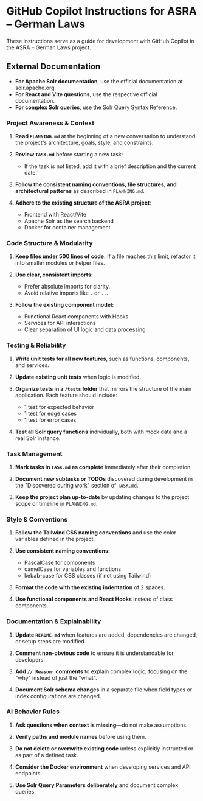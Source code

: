 # GitHub Copilot Instructions for ASRA – German Laws

These instructions serve as a guide for development with GitHub Copilot in the ASRA – German Laws project.

## External Documentation

- **For Apache Solr documentation**, use the official documentation at solr.apache.org.
- **For React and Vite questions**, use the respective official documentation.
- **For complex Solr queries**, use the Solr Query Syntax Reference.

### Project Awareness & Context

1.  **Read `PLANNING.md`** at the beginning of a new conversation to understand the project's architecture, goals, style, and constraints.

2.  **Review `TASK.md`** before starting a new task:
    - If the task is not listed, add it with a brief description and the current date.

3.  **Follow the consistent naming conventions, file structures, and architectural patterns** as described in `PLANNING.md`.

4.  **Adhere to the existing structure of the ASRA project**:
    - Frontend with React/Vite
    - Apache Solr as the search backend
    - Docker for container management

### Code Structure & Modularity

1.  **Keep files under 500 lines of code.** If a file reaches this limit, refactor it into smaller modules or helper files.

2.  **Use clear, consistent imports:**
    - Prefer absolute imports for clarity.
    - Avoid relative imports like `.` or `..`.

3.  **Follow the existing component model:**
    - Functional React components with Hooks
    - Services for API interactions
    - Clear separation of UI logic and data processing

### Testing & Reliability

1.  **Write unit tests for all new features**, such as functions, components, and services.

2.  **Update existing unit tests** when logic is modified.

3.  **Organize tests in a `/tests` folder** that mirrors the structure of the main application. Each feature should include:
    - 1 test for expected behavior
    - 1 test for edge cases
    - 1 test for error cases

4.  **Test all Solr query functions** individually, both with mock data and a real Solr instance.

### Task Management

1.  **Mark tasks in `TASK.md` as complete** immediately after their completion.

2.  **Document new subtasks or TODOs** discovered during development in the "Discovered during work" section of `TASK.md`.

3.  **Keep the project plan up-to-date** by updating changes to the project scope or timeline in `PLANNING.md`.

### Style & Conventions

1.  **Follow the Tailwind CSS naming conventions** and use the color variables defined in the project.

2.  **Use consistent naming conventions:**
    - PascalCase for components
    - camelCase for variables and functions
    - kebab-case for CSS classes (if not using Tailwind)

3.  **Format the code with the existing indentation** of 2 spaces.

4.  **Use functional components and React Hooks** instead of class components.

### Documentation & Explainability

1.  **Update `README.md`** when features are added, dependencies are changed, or setup steps are modified.

2.  **Comment non-obvious code** to ensure it is understandable for developers.

3.  **Add `// Reason:` comments** to explain complex logic, focusing on the "why" instead of just the "what".

4.  **Document Solr schema changes** in a separate file when field types or index configurations are changed.

### AI Behavior Rules

1.  **Ask questions when context is missing**—do not make assumptions.

2.  **Verify paths and module names** before using them.

3.  **Do not delete or overwrite existing code** unless explicitly instructed or as part of a defined task.

4.  **Consider the Docker environment** when developing services and API endpoints.

5.  **Use Solr Query Parameters deliberately** and document complex queries.